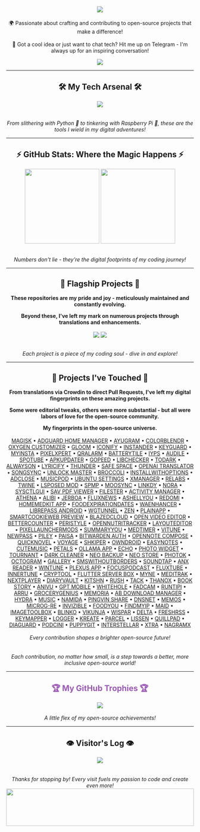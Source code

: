 <h1 align="center">
    <img src="https://readme-typing-svg.herokuapp.com/?font=Righteous&size=50&center=true&vCenter=true&width=1500&height=75&duration=2500&lines=Welcome+to+my+digital+playground!+👋;I'm+𝗛𝗼𝗹𝗶,+code+enthusiast+and+open-source+advocate!;Let's+dive+into+my+world+of+bits+and+bytes!" />
</h1>

<div align="center">
    
🌍 Passionate about crafting and contributing to open-source projects that make a difference! <br><br>
💬 Got a cool idea or just want to chat tech? Hit me up on Telegram - I'm always up for an inspiring conversation!

</div>

<div align="center"> 
  <a href="https://t.me/microzort">
    <img src="https://img.shields.io/badge/Let's_Connect!-333333?style=for-the-badge&logo=telegram&logoColor=blue" />
  </a>
</div>

---
 
<h2 align="center">🛠️ My Tech Arsenal 🛠️</h2>

<div align="center">
    <img src="https://skillicons.dev/icons?i=python,github,vscode,linux,debian,raspberrypi" />
</div>

<div align="center">
    <br><br>
    <i>From slithering with Python 🐍 to tinkering with Raspberry Pi 🥧, these are the tools I wield in my digital adventures!</i>
</div>

---

<h2 align="center">⚡ GitHub Stats: Where the Magic Happens ⚡</h2>

<div align=center>  
  <img height=200 align="center" src="https://github-readme-stats.vercel.app/api?username=mikropsoft&rank_icon=github" />
  <img height=200 align="center" src="https://github-readme-stats.vercel.app/api/top-langs/?username=mikropsoft" />
</div>

<div align="center">
    <br><br>
    <i>Numbers don't lie - they're the digital footprints of my coding journey!</i>
</div>

---

<h2 align="center">🚀 Flagship Projects 🚀</h2>

<div align="center">
    
**These repositories are my pride and joy - meticulously maintained and constantly evolving.**

**Beyond these, I've left my mark on numerous projects through translations and enhancements.**
    
</div>

<div align=center>   
  <img align="center" src="https://github-readme-stats.vercel.app/api/pin/?username=mikropsoft&repo=StevenBlock"/>
  <img align="center" src="https://github-readme-stats.vercel.app/api/pin/?username=mikropsoft&repo=Security-Scan-Automator"/>
</div>

<div align="center">
    <br><br>
    <i>Each project is a piece of my coding soul - dive in and explore!</i>
</div>

---

<h2 align="center">🌟 Projects I've Touched 🌟</h2>

<div align="center">
    
**From translations via Crowdin to direct Pull Requests, I've left my digital fingerprints on these amazing projects.**

**Some were editorial tweaks, others were more substantial - but all were labors of love for the open-source community.**    

</div>

<div align="center">
    <strong>My fingerprints in the open-source universe.</strong><br><br>
    <a href="https://github.com/topjohnwu/Magisk">MAGISK</a> • 
    <a href="https://github.com/JGeek00/adguard-home-manager">ADGUARD HOME MANAGER</a> • 
    <a href="https://github.com/AyuGram">AYUGRAM</a> • 
    <a href="https://github.com/Mahmud0808/ColorBlendr">COLORBLENDR</a> • 
    <a href="https://github.com/DHD2280/Oxygen-Customizer">OXYGEN CUSTOMIZER</a> • 
    <a href="https://github.com/MateriiApps/Gloom">GLOOM</a> • 
    <a href="https://github.com/Mahmud0808/Iconify">ICONIFY</a> • 
    <a href="https://thedise.me/instander">INSTANDER</a> • 
    <a href="https://github.com/AChep/keyguard-app">KEYGUARD</a> • 
    <a href="https://myinsta.app">MYINSTA</a> • 
    <a href="https://github.com/siavash79/PixelXpert">PIXELXPERT</a> • 
    <a href="https://github.com/sweakpl/qralarm-android">QRALARM</a> • 
    <a href="https://github.com/CominAtYou/BatteryTile">BATTERYTILE</a> • 
    <a href="https://github.com/StellarSand/IYPS">IYPS</a> • 
    <a href="https://github.com/aleksey-saenko/MusicRecognizer">AUDILE</a> • 
    <a href="https://github.com/KRTirtho/spotube">SPOTUBE</a> • 
    <a href="https://github.com/rumboalla/apkupdater">APKUPDATER</a> • 
    <a href="https://github.com/GopeedLab/gopeed">GOPEED</a> • 
    <a href="https://github.com/LibChecker/LibChecker">LIBCHECKER</a> • 
    <a href="https://github.com/darkmoonight/ToDark">TODARK</a> • 
    <a href="https://github.com/Domi04151309/AlwaysOn">ALWAYSON</a> • 
    <a href="https://github.com/WXRIW/Lyricify-App">LYRICIFY</a> • 
    <a href="https://github.com/thunder-app/thunder">THUNDER</a> • 
    <a href="https://github.com/aashishksahu/SafeSpace">SAFE SPACE</a> • 
    <a href="https://github.com/openai-translator/openai-translator">OPENAI TRANSLATOR</a> • 
    <a href="https://github.com/Lambada10/SongSync">SONGSYNC</a> • 
    <a href="https://github.com/sweakpl/unlock-master">UNLOCK MASTER</a> • 
    <a href="https://github.com/flauschtrud/broccoli">BROCCOLI</a> • 
    <a href="https://github.com/zacharee/InstallWithOptions">INSTALLWITHOPTIONS</a> • 
    <a href="https://github.com/zjyzip/AdClose">ADCLOSE</a> • 
    <a href="https://github.com/ubuntu-flutter-community/musicpod">MUSICPOD</a> • 
    <a href="https://github.com/ubuntu-flutter-community/settings">UBUNTU SETTINGS</a> • 
    <a href="https://github.com/Team-xManager/xManager">XMANAGER</a> • 
    <a href="https://github.com/theimpulson/ReLabs">RELABS</a> • 
    <a href="https://github.com/msasikanth/twine">TWINE</a> • 
    <a href="https://github.com/mywalkb/LSPosed_mod">LSPOSED MOD</a> • 
    <a href="https://github.com/toasterofbread/spmp">SPMP</a> • 
    <a href="https://github.com/Moosync/Moosync">MOOSYNC</a> • 
    <a href="https://github.com/JGeek00/linkdy">LINKDY</a> • 
    <a href="https://github.com/Sandakan/Nora">NORA</a> • 
    <a href="https://github.com/Lennoard/SysctlGUI">SYSCTLGUI</a> • 
    <a href="https://github.com/Sav22999/sav-pdf-viewer-pro">SAV PDF VIEWER</a> • 
    <a href="https://github.com/roozbehzarei/filester">FILESTER</a> • 
    <a href="https://github.com/sdex/ActivityManager">ACTIVITY MANAGER</a> • 
    <a href="https://github.com/SebaUbuntu/Athena">ATHENA</a> • 
    <a href="https://github.com/Myzel394/Alibi">ALIBI</a> • 
    <a href="https://github.com/LemmyNet/jerboa">JERBOA</a> • 
    <a href="https://github.com/KevinCFechtel/FluxNews">FLUXNEWS</a> • 
    <a href="https://github.com/DP-Hridayan/aShellYou">ASHELLYOU</a> • 
    <a href="https://github.com/acszo/Redomi">REDOMI</a> • 
    <a href="https://github.com/pewaru-333/HomeMedkit-App">HOMEMEDKIT APP</a> • 
    <a href="https://github.com/lorenzovngl/FoodExpirationDates">FOODEXPIRATIONDATES</a> • 
    <a href="https://github.com/Dev4Mod/WaEnhancer">WAENHANCER</a> • 
    <a href="https://github.com/LibrePass/LibrePass-Android">LIBREPASS ANDROID</a> • 
    <a href="https://github.com/zaneschepke/wgtunnel">WGTUNNEL</a> • 
    <a href="https://github.com/pakka-papad/Zen">ZEN</a> • 
    <a href="https://github.com/ismartcoding/plain-app">PLAINAPP</a> • 
    <a href="https://github.com/CookieJarApps/SmartCookieWeb-Preview">SMARTCOOKIEWEB PREVIEW</a> • 
    <a href="https://github.com/TheRedSpy15/blazedcloud">BLAZEDCLOUD</a> • 
    <a href="https://github.com/devhyper/open-video-editor">OPEN VIDEO EDITOR</a> • 
    <a href="https://github.com/albertvaka/bettercounter">BETTERCOUNTER</a> • 
    <a href="https://github.com/Hamza417/Peristyle">PERISTYLE</a> • 
    <a href="https://github.com/simonoppowa/OpenNutriTracker">OPENNUTRITRACKER</a> • 
    <a href="https://github.com/itsvks19/LayoutEditor">LAYOUTEDITOR</a> • 
    <a href="https://github.com/KieronQuinn/PixelLauncherMods">PIXELLAUNCHERMODS</a> • 
    <a href="https://github.com/talosross/SummaryYou">SUMMARYYOU</a> • 
    <a href="https://github.com/Futsch1/medTimer">MEDTIMER</a> • 
    <a href="https://github.com/25huizengek1/ViTune">VITUNE</a> • 
    <a href="https://github.com/6eero/NewPass">NEWPASS</a> • 
    <a href="https://github.com/justdeko/piley">PILEY</a> • 
    <a href="https://github.com/h4h13/paisa-app">PAISA</a> • 
    <a href="https://github.com/bitwarden/authenticator-android">BITWARDEN AUTH</a> • 
    <a href="https://github.com/YangDai2003/OpenNote-Compose">OPENNOTE COMPOSE</a> • 
    <a href="https://github.com/LagradOst/QuickNovel">QUICKNOVEL</a> • 
    <a href="https://github.com/dluvian/voyage">VOYAGE</a> • 
    <a href="https://github.com/Efimj/Shkiper">SHKIPER</a> • 
    <a href="https://github.com/BinTianqi/OwnDroid">OWNDROID</a> • 
    <a href="https://github.com/Kin69/EasyNotes">EASYNOTES</a> • 
    <a href="https://github.com/sosauce/CuteMusic">CUTEMUSIC</a> • 
    <a href="https://github.com/LeoColman/Petals">PETALS</a> • 
    <a href="https://github.com/JHubi1/ollama-app">OLLAMA APP</a> • 
    <a href="https://github.com/brahmkshatriya/echo">ECHO</a> • 
    <a href="https://github.com/fibelatti/photo-widget">PHOTO WIDGET</a> • 
    <a href="https://github.com/Zimbelstern/Tournant">TOURNANT</a> • 
    <a href="https://github.com/D4rK7355608/com.d4rk.cleaner">D4RK CLEANER</a> • 
    <a href="https://github.com/NeoApplications/Neo-Backup">NEO BACKUP</a> • 
    <a href="https://github.com/NeoApplications/Neo-Store">NEO STORE</a> • 
    <a href="https://github.com/leonlatsch/Photok">PHOTOK</a> • 
    <a href="https://github.com/OctoGramApp/OctoGram">OCTOGRAM</a> • 
    <a href="https://github.com/IacobIonut01/Gallery">GALLERY</a> • 
    <a href="https://github.com/smswithoutborders/SMSWithoutBorders-App-Android">SMSWITHOUTBORDERS</a> • 
    <a href="https://github.com/Angel-Studio/SoundTap">SOUNDTAP</a> •  
    <a href="https://github.com/Anxcye/anx-reader">ANX READER</a> • 
    <a href="https://github.com/tranht17/WinTune">WINTUNE</a> • 
    <a href="https://github.com/techlore/Plexus-app">PLEXUS APP</a> • 
    <a href="https://github.com/allentown521/FocusPodcast">FOCUSPODCAST</a> • 
    <a href="https://github.com/mu-fazil-vk/FluxTube">FLUXTUBE</a> • 
    <a href="https://github.com/Malopieds/InnerTune">INNERTUNE</a> • 
    <a href="https://github.com/nfdz/Cryptool">CRYPTOOL</a> • 
    <a href="https://github.com/lollipopkit/flutter_server_box">FLUTTER SERVER BOX</a> • 
    <a href="https://github.com/Pool-Of-Tears/Myne">MYNE</a> • 
    <a href="https://github.com/AdamGuidarini/MediTrak">MEDITRAK</a> • 
    <a href="https://github.com/anilbeesetti/nextplayer">NEXTPLAYER</a> • 
    <a href="https://github.com/SankethBK/diaryvault">DIARYVAULT</a> • 
    <a href="https://github.com/aimok04/kitshn">KITSHN</a> • 
    <a href="https://github.com/shub39/Rush">RUSH</a> • 
    <a href="https://github.com/patzly/tack-android">TACK</a> • 
    <a href="https://github.com/Tornaco/Thanox">THANOX</a> • 
    <a href="https://github.com/Acclorite/book-story">BOOK STORY</a> • 
    <a href="https://github.com/SkyD666/AniVu">ANIVU</a> • 
    <a href="https://github.com/Taewan-P/gpt_mobile">GPT MOBILE</a> • 
    <a href="https://github.com/beradeep/whitehole">WHITEHOLE</a> • 
    <a href="https://github.com/anonfaded/FadCam">FADCAM</a> • 
    <a href="https://github.com/runtipi/runtipi">RUNTIPI</a> • 
    <a href="https://github.com/KSSidll/Arru">ARRU</a> • 
    <a href="https://github.com/DanielRendox/GroceryGenius">GROCERYGENIUS</a> • 
    <a href="https://github.com/xp4u1/memoria">MEMORIA</a> • 
    <a href="https://github.com/amir1376/ab-download-manager">AB DOWNLOAD MANAGER</a> • 
    <a href="https://github.com/hydralauncher/hydra">HYDRA</a> • 
    <a href="https://github.com/MissingCore/Music">MUSIC</a> • 
    <a href="https://github.com/namidaco/namida">NAMIDA</a> • 
    <a href="https://github.com/stonith404/pingvin-share">PINGVIN SHARE</a> • 
    <a href="https://github.com/t895/DNSNet">DNSNET</a> • 
    <a href="https://github.com/usememos/memos">MEMOS</a> • 
    <a href="https://github.com/WSTxda/MicroG-RE">MICROG-RE</a> • 
    <a href="https://github.com/Gedsh/InviZible">INVIZIBLE</a> • 
    <a href="https://github.com/maksimowiczm/FoodYou">FOODYOU</a> • 
    <a href="https://github.com/maksimowiczm/find-my-ip">FINDMYIP</a> • 
    <a href="https://github.com/Mobile-Artificial-Intelligence/maid">MAID</a> • 
    <a href="https://github.com/T8RIN/ImageToolbox">IMAGETOOLBOX</a> • 
    <a href="https://github.com/blinko-space/blinko">BLINKO</a> • 
    <a href="https://github.com/go-vikunja/vikunja">VIKUNJA</a> • 
    <a href="https://github.com/Scriptbash/Wispar">WISPAR</a> • 
    <a href="https://github.com/supershadoe/delta">DELTA</a> • 
    <a href="https://github.com/FreshRSS/FreshRSS">FRESHRSS</a> •
    <a href="https://github.com/keymapperorg/KeyMapper">KEYMAPPER</a> •
    <a href="https://github.com/Sanmeet007/logger">LOGGER</a> •
    <a href="https://github.com/knighthat/Kreate">KREATE</a> •
    <a href="https://github.com/itsvic-dev/parcel">PARCEL</a> •
    <a href="https://github.com/GrakovNe/lissen-android">LISSEN</a> •
    <a href="https://github.com/quillpad/quillpad">QUILLPAD</a> •
    <a href="https://github.com/Faltenreich/Diaguard">DIAGUARD</a> •
    <a href="https://github.com/XilinJia/Podcini.X">PODCINI</a> •
    <a href="https://github.com/catpuppyapp/PuppyGit">PUPPYGIT</a> •
    <a href="https://github.com/jwr1/interstellar">INTERSTELLAR</a> •
    <a href="https://github.com/crackededed/Xtra">XTRA</a> •
    <a href="https://github.com/risin42/NagramX">NAGRAMX</a><br><br>
    <i>Every contribution shapes a brighter open-source future!</i>
</div>

<div align="center">
    <br><br>
    <i>Each contribution, no matter how small, is a step towards a better, more inclusive open-source world!</i> 
</div>

---

<h2 align="center" style="color: #9b59b6;">🏆 My GitHub Trophies 🏆</h2>

<div align="center">
    <img src="https://github-profile-trophy.vercel.app/?username=mikropsoft&theme=flat&margin-w=15" /><br><br>
    <i>A little flex of my open-source achievements!</i>
</div>

---

<h2 align="center">👁️ Visitor's Log 👁️</h2>

<div align="center">
    <a href="https://u8views.com/github/mikropsoft">
        <img src="https://u8views.com/api/v1/github/profiles/75412448/views/day-week-month-total-count.svg">
    </a>
</div>

<div align="center">
    <br><br>
    <i>Thanks for stopping by! Every visit fuels my passion to code and create even more!</i>
</div>

<img src="https://raw.githubusercontent.com/matfantinel/matfantinel/master/waves.svg" width="100%" height="100">
